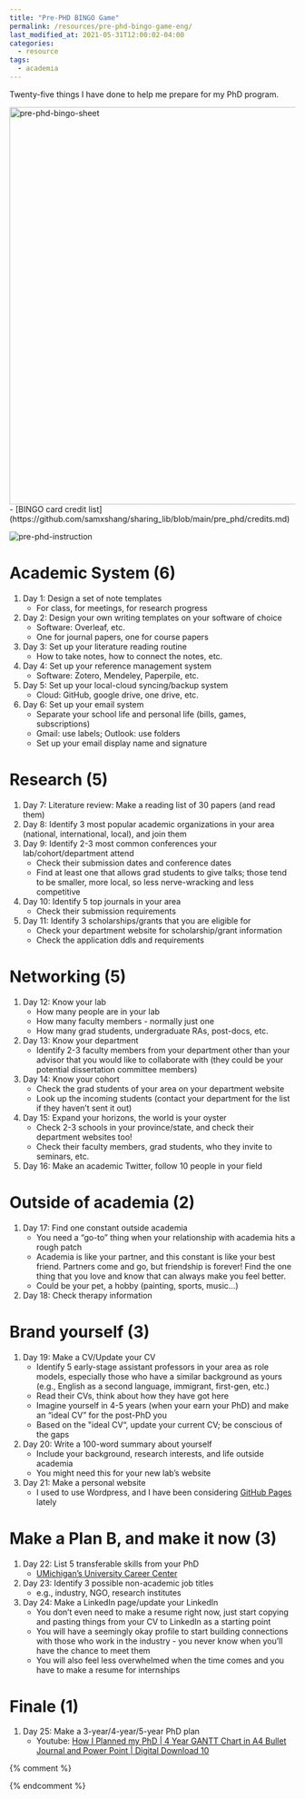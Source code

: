 ```yaml
---
title: "Pre-PHD BINGO Game"
permalink: /resources/pre-phd-bingo-game-eng/
last_modified_at: 2021-05-31T12:00:02-04:00
categories:
  - resource
tags:
  - academia
---
```


Twenty-five things I have done to help me prepare for my PhD program.

<!--more-->

<img src="https://raw.githubusercontent.com/samxshang/sharing_lib/main/pre_phd/bingo%20sheet_0522.png" alt="pre-phd-bingo-sheet" width="700"/>
- [BINGO card credit list](https://github.com/samxshang/sharing_lib/blob/main/pre_phd/credits.md)

![pre-phd-instruction](https://raw.githubusercontent.com/samxshang/sharing_lib/main/pre_phd/bingo_instru.png)

# Academic System (6)

1. Day 1: Design a set of note templates
    - For class, for meetings, for research progress
2. Day 2: Design your own writing templates on your software of choice
    - Software: Overleaf, etc.
    - One for journal papers, one for course papers
3. Day 3: Set up your literature reading routine
    - How to take notes, how to connect the notes, etc.
4. Day 4: Set up your reference management system
    - Software: Zotero, Mendeley, Paperpile, etc.
5. Day 5: Set up your local-cloud syncing/backup system
    - Cloud: GitHub, google drive, one drive, etc.
6. Day 6: Set up your email system
    - Separate your school life and personal life (bills, games, subscriptions)
    - Gmail: use labels; Outlook: use folders
    - Set up your email display name and signature

# Research (5)

1. Day 7: Literature review: Make a reading list of 30 papers (and read them)
2. Day 8: Identify 3 most popular academic organizations in your area (national, international, local), and join them
3. Day 9: Identify 2-3 most common conferences your lab/cohort/department attend
    - Check their submission dates and conference dates
    - Find at least one that allows grad students to give talks; those tend to be smaller, more local, so less nerve-wracking and less competitive
4. Day 10: Identify 5 top journals in your area
    - Check their submission requirements
5. Day 11: Identify 3 scholarships/grants that you are eligible for
    - Check your department website for scholarship/grant information
    - Check the application ddls and requirements

# Networking (5)

1. Day 12: Know your lab
    - How many people are in your lab
    - How many faculty members - normally just one
    - How many grad students, undergraduate RAs, post-docs, etc.
2. Day 13: Know your department
    - Identify 2-3 faculty members from your department other than your advisor that you would like to collaborate with (they could be your potential dissertation committee members)
3. Day 14: Know your cohort
    - Check the grad students of your area on your department website
    - Look up the incoming students (contact your department for the list if they haven’t sent it out)
4. Day 15: Expand your horizons, the world is your oyster
    - Check 2-3 schools in your province/state, and check their department websites too!
    - Check their faculty members, grad students, who they invite to seminars, etc.
5. Day 16: Make an academic Twitter, follow 10 people in your field

# Outside of academia (2)

1. Day 17: Find one constant outside academia
    - You need a “go-to” thing when your relationship with academia hits a rough patch
    - Academia is like your partner, and this constant is like your best friend. Partners come and go, but friendship is forever! Find the one thing that you love and know that can always make you feel better.
    - Could be your pet, a hobby (painting, sports, music…)
2. Day 18: Check therapy information

# Brand yourself (3)

1. Day 19: Make a CV/Update your CV
    - Identify 5 early-stage assistant professors in your area as role models, especially those who have a similar background as yours (e.g., English as a second language, immigrant, first-gen, etc.)
    - Read their CVs, think about how they have got here
    - Imagine yourself in 4-5 years (when your earn your PhD) and make an “ideal CV” for the post-PhD you
    - Based on the "ideal CV“, update your current CV; be conscious of the gaps
2. Day 20: Write a 100-word summary about yourself
    - Include your background, research interests, and life outside academia
    - You might need this for your new lab’s website
3. Day 21: Make a personal website
    - I used to use Wordpress, and I have been considering [GitHub Pages](https://guides.github.com/features/pages/) lately

# Make a Plan B, and make it now (3)

1. Day 22: List 5 transferable skills from your PhD
    - [UMichigan’s University Career Center](https://careercenter.umich.edu/article/phd-transferable-skills)
2. Day 23: Identify 3 possible non-academic job titles
    - e.g., industry, NGO, research institutes
3. Day 24: Make a LinkedIn page/update your LinkedIn
    - You don’t even need to make a resume right now, just start copying and pasting things from your CV to LinkedIn as a starting point
    - You will have a seemingly okay profile to start building connections with those who work in the industry - you never know when you’ll have the chance to meet them
    - You will also feel less overwhelmed when the time comes and you have to make a resume for internships

# Finale (1)

1. Day 25: Make a 3-year/4-year/5-year PhD plan
    - Youtube: [How I Planned my PhD | 4 Year GANTT Chart in A4 Bullet Journal and Power Point | Digital Download 10](https://youtu.be/I8UxsETqIMo)

{% comment %}	

{% endcomment %}